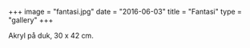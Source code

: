 +++
image = "fantasi.jpg"
date = "2016-06-03"
title = "Fantasi"
type = "gallery"
+++

Akryl på duk, 30 x 42 cm.
 

